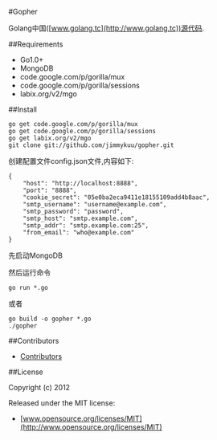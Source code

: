#Gopher

Golang中国([www.golang.tc](http://www.golang.tc))源代码.

##Requirements

- Go1.0+
- MongoDB
- code.google.com/p/gorilla/mux
- code.google.com/p/gorilla/sessions
- labix.org/v2/mgo

##Install

    go get code.google.com/p/gorilla/mux
    go get code.google.com/p/gorilla/sessions
    go get labix.org/v2/mgo
    git clone git://github.com/jimmykuu/gopher.git
	
创建配置文件config.json文件,内容如下:

    {
        "host": "http://localhost:8888",
        "port": "8888",
        "cookie_secret": "05e0ba2eca9411e18155109add4b8aac",
        "smtp_username": "username@example.com",
        "smtp_password": "password",
        "smtp_host": "smtp.example.com",
        "smtp_addr": "smtp.example.com:25",
        "from_email": "who@example.com"
    }

先启动MongoDB

然后运行命令

	go run *.go

或者

    go build -o gopher *.go
    ./gopher

##Contributors

- [Contributors](https://github.com/jimmykuu/gopher/graphs/contributors)


##License

Copyright (c) 2012

Released under the MIT license:

- [www.opensource.org/licenses/MIT](http://www.opensource.org/licenses/MIT)

